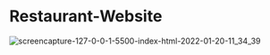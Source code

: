 # Restaurant-Website

![screencapture-127-0-0-1-5500-index-html-2022-01-20-11_34_39](https://user-images.githubusercontent.com/62913154/150313216-76d3dd8b-2cd6-4160-86ae-6cd84147c5d8.png)
